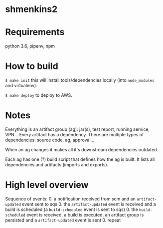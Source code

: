 # shmenkins2
# Requirements
python 3.6, pipenv, npm

# How to build
`$ make init` this will install tools/dependencies locally (into `node_modules` and virtualenv).

`$ make deploy` to deploy to AWS.

# Notes
Everything is an artifact group (ag): jar(s), test report, running service, VPN...
Every artifact has a dependency. There are multiple types of dependencies: source code, ag, approval...

When an ag changes it makes all it's downstream dependencies outdated.

Each ag has one (?) build script that defines how the ag is built.
It lists all dependencies and artifacts (imports and exports).

# High level overview

Sequence of events:
 0. a notification received from scm and an `artifact-updated` event sent to sqs
 0. the `artifact-updated` event is received and a build is scheduled (a `build-scheduled` event is sent to sqs)
 0. the `build-scheduled` event is received, a build is executed, an artifact group is persisted and a `artifact-updated` event is sent
 0. repeat